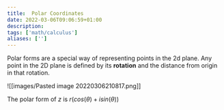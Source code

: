 ```yaml
---
title:  Polar Coordinates
date: 2022-03-06T09:06:59+01:00
description: 
tags: ['math/calculus']
aliases: ['']
---
```

Polar forms are a special way of representing points in the 2d plane. Any point in the 2D plane is defined by its **rotation** and the distance from origin in that rotation.

![[images/Pasted image 20220306210817.png]]

The polar form of $z$ is $r(cos(\theta)+isin(\theta))$